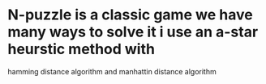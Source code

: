# N-puzzle is a classic game we have many ways to solve it i use an a-star heurstic method with
hamming distance algorithm and manhattin distance algorithm
